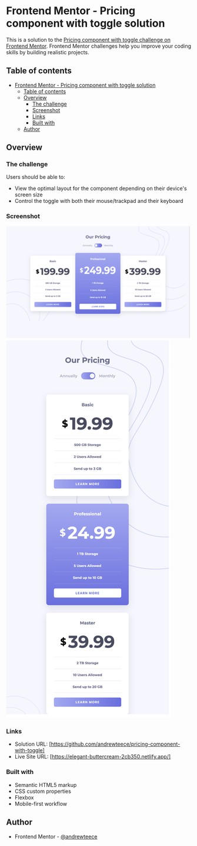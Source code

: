 # Frontend Mentor - Pricing component with toggle solution

This is a solution to the [Pricing component with toggle challenge on Frontend Mentor](https://www.frontendmentor.io/challenges/pricing-component-with-toggle-8vPwRMIC). Frontend Mentor challenges help you improve your coding skills by building realistic projects.

## Table of contents

- [Frontend Mentor - Pricing component with toggle solution](#frontend-mentor---pricing-component-with-toggle-solution)
  - [Table of contents](#table-of-contents)
  - [Overview](#overview)
    - [The challenge](#the-challenge)
    - [Screenshot](#screenshot)
    - [Links](#links)
    - [Built with](#built-with)
  - [Author](#author)



## Overview

### The challenge

Users should be able to:

- View the optimal layout for the component depending on their device's screen size
- Control the toggle with both their mouse/trackpad and their keyboard

### Screenshot

![](./images/desktop.png)
![](./images/mobile.png)


### Links

- Solution URL: [https://github.com/andrewteece/pricing-component-with-toggle]
- Live Site URL: [https://elegant-buttercream-2cb350.netlify.app/]


### Built with

- Semantic HTML5 markup
- CSS custom properties
- Flexbox
- Mobile-first workflow

## Author

- Frontend Mentor - [@andrewteece](https://www.frontendmentor.io/profile/andrewteece)





